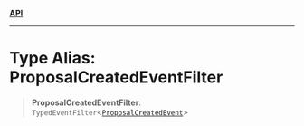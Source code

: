 [**API**](../../../README.md)

***

# Type Alias: ProposalCreatedEventFilter

> **ProposalCreatedEventFilter**: `TypedEventFilter`\<[`ProposalCreatedEvent`](ProposalCreatedEvent.md)\>
